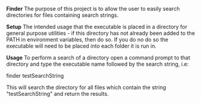 ﻿**Finder**
The purpose of this project is to allow the user to easily search directories for files containing search strings.

**Setup**
The intended usage that the executable is placed in a directory for general purpose utilities - if this directory has not already been added to the PATH in environment variables, then do so. If you do no do so the executable will need to be placed into each folder it is run in.

**Usage**
To perform a search of a directory open a command prompt to that directory and type the executable name followed by the search string, i.e:

finder testSearchString

This will search the directory for all files which contain the string "testSearchString" and return the results. 



